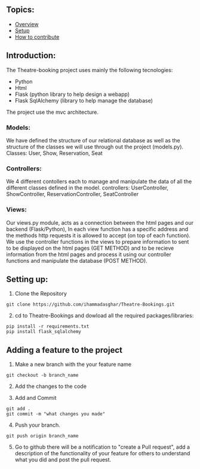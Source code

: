 ## Topics:
- [Overview](#Overview)
- [Setup](#Setting-up)
- [How to contribute](#Adding-a-feature-to-the-project)

## Introduction:
The Theatre-booking project uses mainly the following tecnologies:
- Python
- Html
- Flask (python library to help design a webapp)
- Flask SqlAlchemy (library to help manage the database)

The project use the mvc architecture.
### Models:
We have defined the structure of our relational database as well as the structure of the classes we will use through out the project (models.py).
Classes: User, Show, Reservation, Seat

### Controllers:
We 4 different contollers each to manage and manipulate the data of all the different classes defined in the model.
controllers: UserController, ShowController, ReservationController, SeatController

### Views:
Our views.py module, acts as a connection between the html pages and our backend (Flask/Python), In each view function has a specific address and the methods http requests it is allowed to accept (on top of each function).
We use the controller functions in the views to prepare information to sent to be displayed on the html pages (GET METHOD) and to be recieve information from the html pages and process it using our controller functions and manipulate the database (POST METHOD).

## Setting up:
1. Clone the Repository
```
git clone https://github.com/ihammadasghar/Theatre-Bookings.git
```
2. cd to Theatre-Bookings and dowload all the required packages/libraries:
```
pip install -r requirements.txt
pip install flask_sqlalchemy
```
## Adding a feature to the project
1. Make a new branch with the your feature name
```
git checkout -b branch_name
```
2. Add the changes to the code

3. Add and Commit
```
git add .
git commit -m "what changes you made"
```
4. Push your branch.
```
git push origin branch_name
```
5. Go to github there will be a notification to "create a Pull request", add a description of the functionality of your feature for others to understand what you did and post the pull request.
